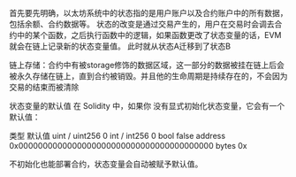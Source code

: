   首先要先明确，以太坊系统中的状态指的是用户账户以及合约账户中的所有数据，包括余额、合约数据等。
  状态的改变是通过交易产生的，用户在交易时会调去合约中的某个函数，之后执行函数中的逻辑，如果函数更改了状态变量的话，EVM就会在链上记录新的状态变量值。
  此时就从状态A迁移到了状态B

  链上存储：合约中有被storage修饰的数据区域，这一部分的数据被挂在链上后会被永久存储在链上，直到合约被销毁。并且他的生命周期是持续存在的，不会因为交易的结束而被清除

  状态变量的默认值
  在 Solidity 中，如果你 没有显式初始化状态变量，它会有一个默认值：

类型	         默认值
uint / uint256	0
int / int256	  0
bool	        false
address	      0x0000000000000000000000000000000000000000
bytes	        0x

不初始化也能部署合约，状态变量会自动被赋予默认值。